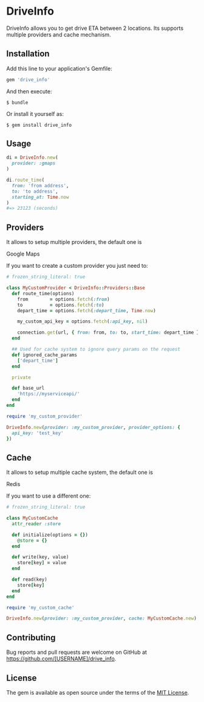 # DriveInfo

DriveInfo allows you to get drive ETA between 2 locations.
Its supports multiple providers and cache mechanism.

## Installation

Add this line to your application's Gemfile:

```ruby
gem 'drive_info'
```

And then execute:

    $ bundle

Or install it yourself as:

    $ gem install drive_info

## Usage

```ruby
di = DriveInfo.new(
  provider: :gmaps
)

di.route_time(
  from: 'from address',
  to: 'to address',
  starting_at: Time.now
)
#=> 23123 (seconds)
```

## Providers

It allows to setup multiple providers, the default one is

Google Maps

If you want to create a custom provider you just need to:

```ruby
# frozen_string_literal: true

class MyCustomProvider < DriveInfo::Providers::Base
  def route_time(options)
    from        = options.fetch(:from)
    to          = options.fetch(:to)
    depart_time = options.fetch(:depart_time, Time.now)

    my_custom_api_key = options.fetch(:api_key, nil)

    connection.get(url, { from: from, to: to, start_time: depart_time }).body
  end

  ## Used for cache system to ignore query params on the request
  def ignored_cache_params
    ['depart_time']
  end

  private

  def base_url
    'https://myserviceapi/'
  end
end

require 'my_custom_provider'

DriveInfo.new(provider: :my_custom_provider, provider_options: {
  api_key: 'test_key'
})

```

## Cache

It allows to setup multiple cache system, the default one is

Redis

If you want to use a different one:

```ruby
# frozen_string_literal: true

class MyCustomCache
  attr_reader :store

  def initialize(options = {})
    @store = {}
  end

  def write(key, value)
    store[key] = value
  end

  def read(key)
    store[key]
  end
end

require 'my_custom_cache'

DriveInfo.new(provider: :my_custom_provider, cache: MyCustomCache.new)

```

## Contributing

Bug reports and pull requests are welcome on GitHub at https://github.com/[USERNAME]/drive_info.

## License

The gem is available as open source under the terms of the [MIT License](http://opensource.org/licenses/MIT).
